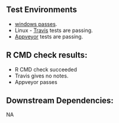 ## Test Environments
+ [windows passes](https://win-builder.r-project.org/kW84zThxQgh8/00check.log).
+ Linux - [Travis](https://travis-ci.org/ropensci/neotoma) tests are passing.  
+ [Appveyor](https://ci.appveyor.com/project/sckott/neotoma/branch/master) tests are passing.

## R CMD check results:
+ R CMD check succeeded
+ Travis gives no notes.
+ Appveyor passes

## Downstream Dependencies:
NA